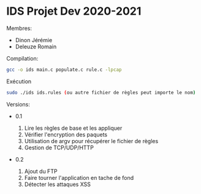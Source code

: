 # IDS Projet Dev 2020-2021

Membres:

* Dinon Jérémie
* Deleuze Romain

Compilation:

```bash
gcc -o ids main.c populate.c rule.c -lpcap
```

Exécution

```bash
sudo ./ids ids.rules (ou autre fichier de règles peut importe le nom)
```

Versions:

* 0.1

  1. Lire les règles de base et les appliquer
  2. Vérifier l'encryption des paquets
  3. Utilisation de argv pour récupérer le fichier de règles
  4. Gestion de TCP/UDP/HTTP

* 0.2

  1. Ajout du FTP
  2. Faire tourner l'application en tache de fond
  3. Détecter les attaques XSS
